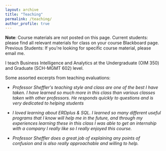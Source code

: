 ```yaml
---
layout: archive
title: "Teaching"
permalink: /teaching/
author_profile: true
---
```


__Note__: Course materials are not posted on this page. Current students: please find all relevant materials for class on your course Blackboard page. Previous Students: If you're looking for specific course material, please email me.

I teach Business Intelligence and Analytics at the Undergraduate (OIM 350) and Graduate (SCH-MGMT 602) level.

Some assorted excerpts from teaching evaluations:

- _Professor Sheffler's teaching style and class are one of the best I have taken. I have learned so much more in this class than various classes taken with other professors. He responds quickly to questions and is very dedicated to helping students_

- _I loved learning about ERDplus & SQL. I learned so many different useful programs that I know will help me in the future, and through my experiences learning these in this class I was able to get an internship with a company I really like so I really enjoyed this course._

- _Professor Sheffler does a great job of explaining any points of confusion and is also really approachable and willing to help._
